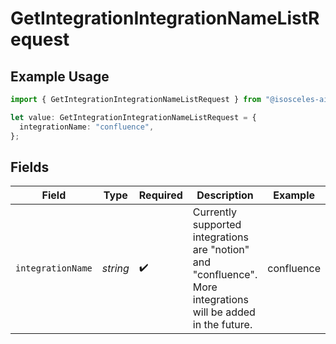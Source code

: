 # GetIntegrationIntegrationNameListRequest

## Example Usage

```typescript
import { GetIntegrationIntegrationNameListRequest } from "@isosceles-ai/sdk/models/operations";

let value: GetIntegrationIntegrationNameListRequest = {
  integrationName: "confluence",
};
```

## Fields

| Field                                                                                                          | Type                                                                                                           | Required                                                                                                       | Description                                                                                                    | Example                                                                                                        |
| -------------------------------------------------------------------------------------------------------------- | -------------------------------------------------------------------------------------------------------------- | -------------------------------------------------------------------------------------------------------------- | -------------------------------------------------------------------------------------------------------------- | -------------------------------------------------------------------------------------------------------------- |
| `integrationName`                                                                                              | *string*                                                                                                       | :heavy_check_mark:                                                                                             | Currently supported integrations are "notion" and "confluence". More integrations will be added in the future. | confluence                                                                                                     |